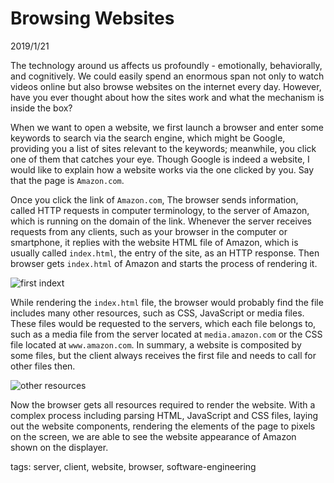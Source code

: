 # Browsing Websites

2019/1/21

The technology around us affects us profoundly - emotionally, behaviorally, and cognitively. We could easily spend an enormous span not only to watch videos online but also browse websites on the internet every day. However, have you ever thought about how the sites work and what the mechanism is inside the box?

When we want to open a website, we first launch a browser and enter some keywords to search via the search engine, which might be Google, providing you a list of sites relevant to the keywords; meanwhile, you click one of them that catches your eye. Though Google is indeed a website, I would like to explain how a website works via the one clicked by you. Say that the page is `Amazon.com`.

Once you click the link of `Amazon.com`, The browser sends information, called HTTP requests in computer terminology, to the server of Amazon, which is running on the domain of the link. Whenever the server receives requests from any clients, such as your browser in the computer or smartphone, it replies with the website HTML file of Amazon, which is usually called `index.html`, the entry of the site, as an HTTP response. Then browser gets `index.html` of Amazon and starts the process of rendering it.

![first indext](https://user-images.githubusercontent.com/18013815/51441514-72d73e80-1d0d-11e9-876d-42dd6a6a7b0d.jpg)


While rendering the `index.html` file, the browser would probably find the file includes many other resources, such as CSS, JavaScript or media files. These files would be requested to the servers, which each file belongs to, such as a media file from the server located at `media.amazon.com` or the CSS file located at `www.amazon.com`. In summary, a website is composited by some files, but the client always receives the first file and needs to call for other files then.


![other resources](https://user-images.githubusercontent.com/18013815/51441515-72d73e80-1d0d-11e9-8cf4-a38742fcd492.jpg)

Now the browser gets all resources required to render the website. With a complex process including parsing HTML, JavaScript and CSS files, laying out the website components, rendering the elements of the page to pixels on the screen, we are able to see the website appearance of Amazon shown on the displayer.

tags: server, client, website, browser, software-engineering
